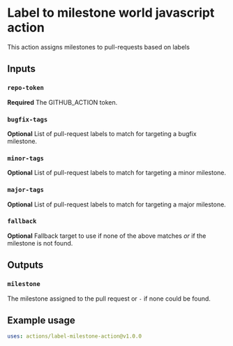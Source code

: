 # Label to milestone world javascript action

This action assigns milestones to pull-requests based on labels

## Inputs

### `repo-token`

**Required** The GITHUB_ACTION token.

### `bugfix-tags`

**Optional** List of pull-request labels to match for targeting a bugfix milestone.

### `minor-tags`

**Optional** List of pull-request labels to match for targeting a minor milestone.

### `major-tags`

**Optional** List of pull-request labels to match for targeting a major milestone.

### `fallback`

**Optional** Fallback target to use if none of the above matches *or* if the milestone is not found.

## Outputs

### `milestone`

The milestone assigned to the pull request or `-` if none could be found.

## Example usage

```yaml
uses: actions/label-milestone-action@v1.0.0
```
